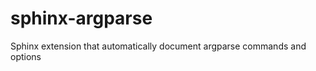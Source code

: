 sphinx-argparse
===============

Sphinx extension that automatically document argparse commands and options
